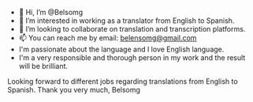 - 👋 Hi, I’m @Belsomg
- 👀 I’m interested in working as a translator from English to Spanish.
- 💞️ I’m looking to collaborate on translation and transcription platforms.
- 📫 You can reach me by email: belensomg@gmail.com
- I'm passionate about the language and I love English language.
- I'm a very responsible and thorough person in my work and the result will be brilliant.

Looking forward to different jobs regarding translations from English to Spanish.
Thank you very much,
Belsomg
